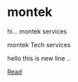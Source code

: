 # montek
hi...
montek services

montek Tech services

hello this is new line ..

<a href="#">Read </a>

